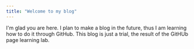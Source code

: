 ```yaml
---
title: "Welcome to my blog"
---
```


I'm glad you are here. I plan to make a blog in the future, thus I am learning how to do it through GitHub. 
This blog is just a trial, the result of the GitHUb page learning lab.
